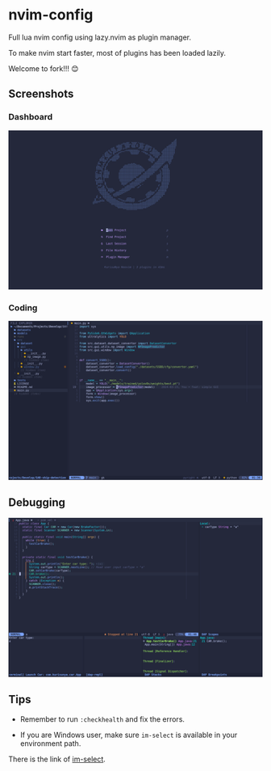 # nvim-config

Full lua nvim config using lazy.nvim as plugin manager.

To make nvim start faster, most of plugins has been loaded lazily.

Welcome to fork!!! 😊

## Screenshots

### Dashboard

![dashboard](./assert/dashboard.png)

### Coding

![coding](./assert/coding.png)

## Debugging

![debugging](./assert/debugging.png)

## Tips

* Remember to run `:checkhealth` and fix the errors.

* If you are Windows user, make sure `im-select` is available in your environment path.

There is the link of [im-select](https://github.com/daipeihust/im-select).
